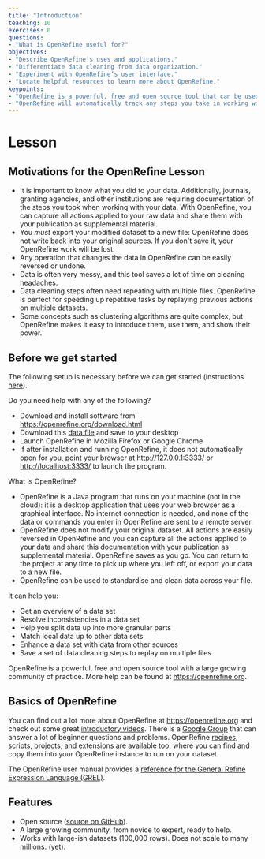 ```yaml
---
title: "Introduction"
teaching: 10
exercises: 0
questions:
- "What is OpenRefine useful for?"
objectives:
- "Describe OpenRefine’s uses and applications."
- "Differentiate data cleaning from data organization."
- "Experiment with OpenRefine’s user interface."
- "Locate helpful resources to learn more about OpenRefine."
keypoints:
- "OpenRefine is a powerful, free and open source tool that can be used for data cleaning."
- "OpenRefine will automatically track any steps you take in working with your data."
---
```


# Lesson

## Motivations for the OpenRefine Lesson


- It is important to know what you did to your data. Additionally, journals,
  granting agencies, and other institutions are requiring documentation of the
  steps you took when working with your data. With OpenRefine, you can capture
  all actions applied to your raw data and share them with your publication as
  supplemental material.
- You *must* export your modified dataset to a new file: OpenRefine does not
  write back into your original sources. If you don't save it, your OpenRefine
  work will be lost.
- Any operation that changes the data in OpenRefine can be easily reversed or
  undone.
- Data is often very messy, and this tool saves a lot of time on cleaning
  headaches.
- Data cleaning steps often need repeating with multiple files. OpenRefine is
  perfect for speeding up repetitive tasks by replaying previous actions on
  multiple datasets.
- Some concepts such as clustering algorithms are quite complex, but OpenRefine
  makes it easy to introduce them, use them, and show their power.
 
## Before we get started


The following setup is necessary before we can get started (instructions [here](../setup.html)).

Do you need help with any of the following?

- Download and install software from <https://openrefine.org/download.html>
- Download this [data file](https://ndownloader.figshare.com/files/7823341) and save to your desktop
- Launch OpenRefine in Mozilla Firefox or Google Chrome
- If after installation and running OpenRefine, it does not automatically open for you, point your browser at <http://127.0.0.1:3333/> or <http://localhost:3333/> to launch the program.


What is OpenRefine?

  - OpenRefine is a Java program that runs on your machine (not in the cloud): it is a desktop application that uses your web browser as a graphical interface. No internet connection is needed, and none of the data or commands you enter in OpenRefine are sent to a remote server.
  - OpenRefine does not modify your original dataset. All actions are easily reversed in OpenRefine and you can capture all the actions applied to your data and share this documentation with your publication as supplemental material. OpenRefine saves as you go. You can return to the project at any time to pick up where you left off, or export your data to a new file.
 - OpenRefine can be used to standardise and clean data across your file.
    
It can help you:

- Get an overview of a data set
- Resolve inconsistencies in a data set
- Help you split data up into more granular parts
- Match local data up to other data sets
- Enhance a data set with data from other sources
- Save a set of data cleaning steps to replay on multiple files


OpenRefine is a powerful, free and open source tool with a large growing community of practice. More help can be found at <https://openrefine.org>.



## Basics of OpenRefine

You can find out a lot more about OpenRefine at <https://openrefine.org> and check out some great [introductory videos](https://www.youtube.com/channel/UCqwSVsJ8CWD9pQUZDbJC1ew). There is a [Google Group](https://groups.google.com/g/openrefine) that can answer a lot of beginner questions and problems. OpenRefine [recipes](https://github.com/OpenRefine/OpenRefine/wiki/Recipes), scripts, projects, and extensions are available too, where you can find and copy them into your OpenRefine instance to run on your dataset.

The OpenRefine user manual provides a [reference for the General Refine Expression Language (GREL)](https://docs.openrefine.org/manual/grelfunctions).

## Features

* Open source ([source on GitHub](https://github.com/OpenRefine/OpenRefine)).
* A large growing community, from novice to expert, ready to help.
* Works with large-ish datasets (100,000 rows). Does not scale to many millions. (yet).

